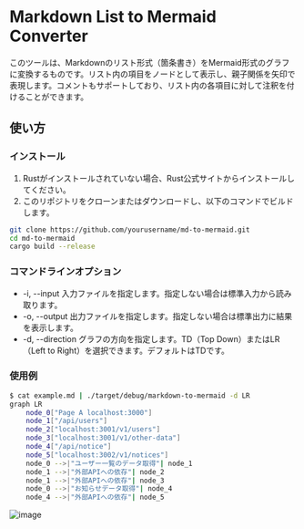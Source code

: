 # Markdown List to Mermaid Converter
このツールは、Markdownのリスト形式（箇条書き）をMermaid形式のグラフに変換するものです。リスト内の項目をノードとして表示し、親子関係を矢印で表現します。コメントもサポートしており、リスト内の各項目に対して注釈を付けることができます。

## 使い方
### インストール
1. Rustがインストールされていない場合、Rust公式サイトからインストールしてください。
2. このリポジトリをクローンまたはダウンロードし、以下のコマンドでビルドします。
```bash
git clone https://github.com/yourusername/md-to-mermaid.git
cd md-to-mermaid
cargo build --release
```

### コマンドラインオプション
- -i, --input <FILE>
  入力ファイルを指定します。指定しない場合は標準入力から読み取ります。
- -o, --output <FILE>
  出力ファイルを指定します。指定しない場合は標準出力に結果を表示します。
- -d, --direction <DIRECTION>
  グラフの方向を指定します。TD（Top Down）またはLR（Left to Right）を選択できます。デフォルトはTDです。

### 使用例
```bash
$ cat example.md | ./target/debug/markdown-to-mermaid -d LR
graph LR
    node_0["Page A localhost:3000"]
    node_1["/api/users"]
    node_2["localhost:3001/v1/users"]
    node_3["localhost:3001/v1/other-data"]
    node_4["/api/notice"]
    node_5["localhost:3002/v1/notices"]
    node_0 -->|"ユーザー一覧のデータ取得"| node_1
    node_1 -->|"外部APIへの依存"| node_2
    node_1 -->|"外部APIへの依存"| node_3
    node_0 -->|"お知らせデータ取得"| node_4
    node_4 -->|"外部APIへの依存"| node_5
```

![image](https://github.com/user-attachments/assets/423f2544-916c-4990-9472-825401145b89)
